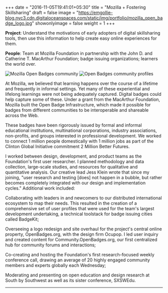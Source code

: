 +++
date = "2016-11-05T19:41:01+05:30"
title = "Mozilla + Fostering Skillsharing"
draft = false
image = "https://emgollie-blog.nyc3.cdn.digitaloceanspaces.com/static/img/portfolio/mozilla_open_badge_logo.jpg"
showonlyimage = false
weight = 1
+++

**Project**: Understand the motivations of early adopters of digital skillsharing tools, then use this information to help create easy online experiences for them.
<!--more-->

**People**: Team at Mozilla Foundation in partnership with the John D. and Catherine T. MacArthur Foundation; badge issuing organizations; learners the world over.

![Mozilla Open Badges community][1]
![Open Badges community profiles][2]

At Mozilla, we believed that learning happens over the course of a lifetime and frequently in informal settings. Yet many of these experiential and lifelong learnings were not being adequately captured. Digital badges could help capture some of these. Under a grant from the MacArthur Foundation, Mozilla built the Open Badge Infrastructure, which made it possible for badges from different communities to be interoperable and shareable across the Web. 

These badges have been rigorously issued by formal and informal educational institutions, multinational corporations, industry associations, non-profits, and groups interested in professional development. We worked to connect 1 million people domestically with 1 million jobs as part of the Clinton Global Initiative commitment 2 Million Better Futures.

I worked between design, development, and product teams as the Foundation's first user researcher. I planned methodology and data collection, large-scale studies, and resources for qualitative and quantitative analysis. Our creative lead Jess Klein wrote that since my joining, "user research and testing [does] not happen in a bubble, but rather becomes completely integrated with our design and implementation cycles." Additional work included: 

Collaborating with leaders in and newcomers to our distributed international ecosystem to map their needs. This resulted in the creation of a comprehensive set of user profiles that were used for the team's largest development undertaking, a technical toolstack for badge issuing cities called BadgeKit;

Overseeing a logo redesign and site overhaul for the project's central online property, OpenBadges.org, with the design firm Ocupop. I led user inquiry and created content for Community.OpenBadges.org, our first centralized hub for community forums and interactions;

Co-creating and hosting the Foundation's first research-focused weekly conference call, drawing an average of 20 highly engaged community members and experts globally each Wednesday;

Moderating and presenting on open education and design research at South by Southwest as well as its sister conference, SXSWEdu.

---

[1]: https://emgollie-blog.nyc3.cdn.digitaloceanspaces.com/static/img/portfolio/mozilla_openbadges_website.png
[2]: https://emgollie-blog.nyc3.cdn.digitaloceanspaces.com/static/img/portfolio/mozilla_community_profiles.png
